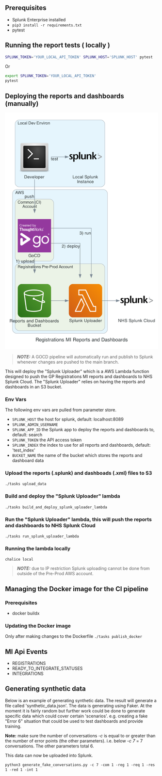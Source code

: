 ## Prerequisites

- Splunk Enterprise installed
- `pip3 install -r requirements.txt`
- pytest

## Running the report tests ( locally )

```bash
SPLUNK_TOKEN='YOUR_LOCAL_API_TOKEN' SPLUNK_HOST='SPLUNK_HOST' pytest
```

Or

```bash
export SPLUNK_TOKEN='YOUR_LOCAL_API_TOKEN'
pytest
```

## Deploying the reports and dashboards (manually)

![deployment](docs/registrations_mi_reports_and_dashboards.png)

> **_NOTE:_** A GOCD pipeline will automatically run and publish to Splunk whenever changes are pushed to the main branch.

This will deploy the "Splunk Uploader" which is a AWS Lambda function designed to push the GP Registrations MI reports and dashboards to NHS Splunk Cloud. The "Splunk Uploader" relies on having the reports and dashboards in an S3 bucket.

### Env Vars

The following env vars are pulled from parameter store.

- `SPLUNK_HOST` the host for splunk, default: localhost:8089
- `SPLUNK_ADMIN_USERNAME` 
- `SPLUNK_APP_ID` the Splunk app to deploy the reports and dashboards to, default: search
- `SPLUNK_TOKEN` the API access token
- `SPLUNK_INDEX` the index to use for all reports and dashboards, default: 'test_index'
- `BUCKET_NAME` the name of the bucket which stores the reports and dashboard data 

### Upload the reports (.splunk) and dashboads (.xml) files to S3
`./tasks upload_data`

### Build and deploy the "Splunk Uploader" lambda
`./tasks build_and_deploy_splunk_uploader_lambda`

### Run the "Splunk Uploader" lambda, this will push the reports and dashboards to NHS Splunk Cloud
`./tasks run_splunk_uploader_lambda`

### Running the lambda locally
`chalice local` 

> **_NOTE:_** due to IP restriction Splunk uploading cannot be done from outside of the Pre-Prod AWS account.

## Managing the Docker image for the CI pipeline

### Prerequisites
- docker buildx

### Updating the Docker image
Only after making changes to the Dockerfile
`./tasks publish_docker`

## MI Api Events
- REGISTRATIONS
- READY_TO_INTEGRATE_STATUSES
- INTEGRATIONS

## Generating synthetic data

Below is an example of generating synthetic data. The result will generate a file called 'synthetic_data.json'.
The data is generating using Faker. At the moment it is fairly random but further work could be done to generate specific data which could cover certain 'scenarios'. e.g. creating a fake "Error 6" situation that could be used to test dashboards and provide training.

**Note:** make sure the number of conversations *-c* is equal to or greater than the number of error points (the other parameters).
i.e. below *-c 7* = 7 conversations. The other parameters total 6.

This data can now be uploaded into Splunk.

```
python3 generate_fake_conversations.py -c 7 -com 1 -reg 1 -req 1 -res 1 -red 1 -int 1      
```